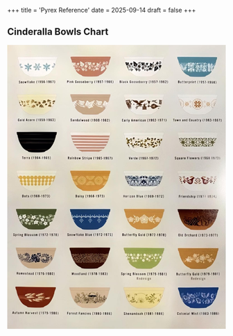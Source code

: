 +++
title = 'Pyrex Reference'
date = 2025-09-14
draft = false
+++

## Cinderalla Bowls Chart

![Cinderella Bowls Chart](./pyrex_cinderella_bowls.png)
